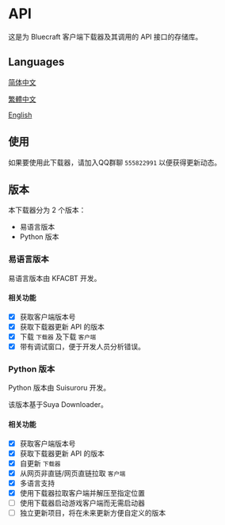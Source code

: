 # API

这是为 Bluecraft 客户端下载器及其调用的 API 接口的存储库。

## Languages

[简体中文](https://github.com/Bluecraft-Server/API/blob/main/multi-languages/zh_hans.md)

[繁體中文](https://github.com/Bluecraft-Server/API/blob/main/multi-languages/zh_hant.md)

[English](https://github.com/Bluecraft-Server/API/blob/main/multi-languages/en_us.md)

## 使用

如果要使用此下载器，请加入QQ群聊 `555822991` 以便获得更新动态。

## 版本

本下载器分为 2 个版本：
 - 易语言版本
 - Python 版本

### 易语言版本

易语言版本由 KFACBT 开发。

#### 相关功能

- [x] 获取客户端版本号
- [x] 获取下载器更新 API 的版本
- [x] 下载 `下载器` 及下载 `客户端`
- [x] 带有调试窗口，便于开发人员分析错误。

### Python 版本

Python 版本由 Suisuroru 开发。

该版本基于Suya Downloader。

#### 相关功能

- [x] 获取客户端版本号
- [x] 获取下载器更新 API 的版本
- [x] 自更新 `下载器`
- [x] 从网页非直链/网页直链拉取 `客户端`
- [x] 多语言支持
- [x] 使用下载器拉取客户端并解压至指定位置
- [ ] 使用下载器启动游戏客户端而无需启动器
- [ ] 独立更新项目，将在未来更新方便自定义的版本